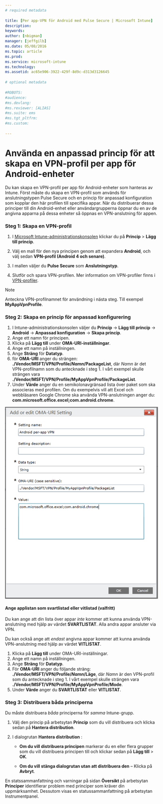 ```yaml
---
# required metadata

title: [Per app-VPN för Android med Pulse Secure | Microsoft Intune]
description:
keywords:
author: [nbigman]
manager: [jeffgilb]
ms.date: 05/08/2016
ms.topic: article
ms.prod:
ms.service: microsoft-intune
ms.technology:
ms.assetid: ac65e906-3922-429f-8d9c-d313d3126645

# optional metadata

#ROBOTS:
#audience:
#ms.devlang:
#ms.reviewer: [ALIAS]
#ms.suite: ems
#ms.tgt_pltfrm:
#ms.custom:

---
```


# Använda en anpassad princip för att skapa en VPN-profil per app för Android-enheter

Du kan skapa en VPN-profil per app för Android-enheter som hanteras av Intune. Först måste du skapa en VPN-profil som används för anslutningstypen Pulse Secure och en princip för anpassad konfiguration som kopplar den här profilen till specifika appar. När du distribuerar dessa principer till din Android-enhet eller användargrupperna öppnar du en av de angivna apparna på dessa enheter så öppnas en VPN-anslutning för appen. 

### Steg 1: Skapa en VPN-profil

1. I [Microsoft Intune-administrationskonsolen](https://manage.microsoft.com) klickar du på **Princip** > **Lägg till princip**.
2. Välj en mall för den nya principen genom att expandera **Android**, och välj sedan **VPN-profil (Android 4 och senare)**.

3. I mallen väljer du **Pulse Secure** som **Anslutningstyp**.
4. Slutför och spara VPN-profilen. Mer information om VPN-profiler finns i [VPN-profiler](Help%20users%20connect%20to%20their%20work%20using%20VPN%20profiles%20with%20Microsoft%20Intune.md).

> [!NOTE]
Anteckna VPN-profilnamnet för användning i nästa steg. Till exempel **MyAppVpnProfile**.
   
### Steg 2: Skapa en princip för anpassad konfigurering
    
   1. I Intune-administrationskonsolen väljer du **Princip** -> **Lägg till princip** -> **Android** -> **Anpassad konfiguration** -> **Skapa princip**.
   2. Ange ett namn för principen.
   3. Klicka på **Lägg till** under **OMA-URI-inställningar**.
   4. Ange ett namn på inställningen.
   5. Ange **Sträng** för **Datatyp**.
   6. för **OMA-URI** anger du strängen: **./Vendor/MSFT/VPN/Profile/*Namn*/PackageList**, där *Namn* är det VPN-profilnamn som du antecknade i steg 1. I vårt exempel skulle strängen vara **./Vendor/MSFT/VPN/Profile/MyAppVpnProfile/PackageList**.
   7.   Under **Värde** anger du en semikolonavgränsad lista över paket som ska associeras med profilen.  Om du exempelvis vill att Excel och webbläsaren Google Chrome ska använda VPN-anslutningen anger du: **com.microsoft.office.excel;com.android.chrome**.
  

   ![Exempel på VPN-anpassad princip per app för Android](..\media\android_per_app_vpn_oma_uri.png) 
#### Ange applistan som svartlistad eller vitlistad (valfritt)
Du kan ange att din lista över appar *inte* kommer att kunna använda VPN-anslutning med hjälp av värdet **SVARTLISTAT**.  Alla andra appar ansluter via VPN.

Du kan också ange att *endast* angivna appar kommer att kunna använda VPN-anslutning med hjälp av värdet **VITLISTAT**.
 

1.  Klicka på **Lägg till** under OMA-URI-inställningar.
2.  Ange ett namn på inställningen.
3.  Ange **Sträng** för **Datatyp**.
4.  För **OMA-URI** anger du följande sträng: **./Vendor/MSFT/VPN/Profile/*Namn*/Läge**, där *Namn* är den VPN-profil som du antecknade i steg 1. I vårt exempel skulle strängen vara **./Vendor/MSFT/VPN/Profile/MyAppVpnProfile/Mode**.
5.  Under **Värde** anger du **SVARTLISTAT** eller **VITLISTAT**. 


   
### Steg 3: Distribuera båda principerna

Du måste distribuera *båda* principerna för *samma* Intune-grupp.

   1.  Välj den princip på arbetsytan **Princip** som du vill distribuera och klicka sedan på **Hantera distribution**.

2.  I dialogrutan **Hantera distribution** :

    -   **Om du vill distribuera principen** markerar du en eller flera grupper som du vill distribuera principen till och klickar sedan på **Lägg till** &gt; **OK**.

    -   **Om du vill stänga dialogrutan utan att distribuera den** – Klicka på **Avbryt**.

En statssammanfattning och varningar på sidan **Översikt** på arbetsytan **Principer** identifierar problem med principer som kräver din uppmärksamhet. Dessutom visas en statussammanfattning på arbetsytan Instrumentpanel.



<!--HONumber=May16_HO4-->


